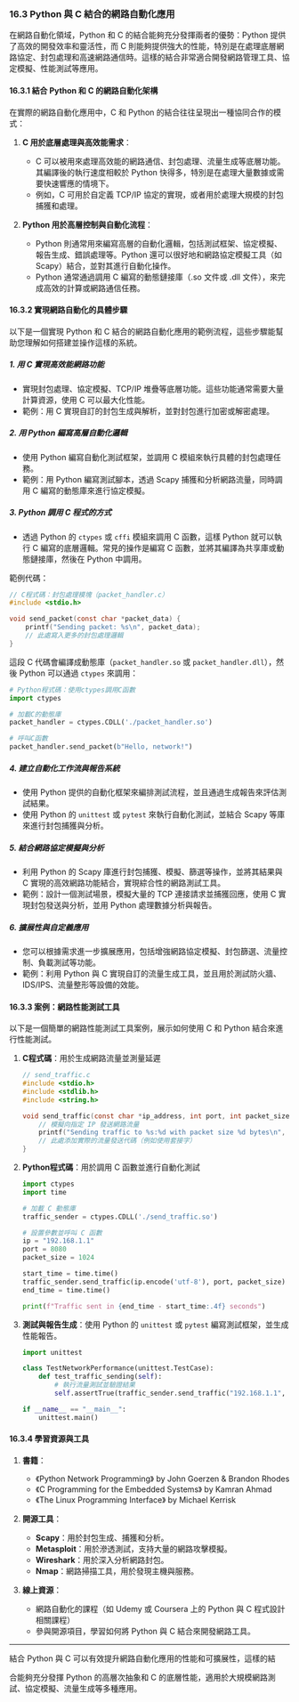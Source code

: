### **16.3 Python 與 C 結合的網路自動化應用**

在網路自動化領域，Python 和 C 的結合能夠充分發揮兩者的優勢：Python 提供了高效的開發效率和靈活性，而 C 則能夠提供強大的性能，特別是在處理底層網路協定、封包處理和高速網路通信時。這樣的結合非常適合開發網路管理工具、協定模擬、性能測試等應用。

#### **16.3.1 結合 Python 和 C 的網路自動化架構**

在實際的網路自動化應用中，C 和 Python 的結合往往呈現出一種協同合作的模式：

1. **C 用於底層處理與高效能需求**：
   - C 可以被用來處理高效能的網路通信、封包處理、流量生成等底層功能。其編譯後的執行速度相較於 Python 快得多，特別是在處理大量數據或需要快速響應的情境下。
   - 例如，C 可用於自定義 TCP/IP 協定的實現，或者用於處理大規模的封包捕獲和處理。

2. **Python 用於高層控制與自動化流程**：
   - Python 則通常用來編寫高層的自動化邏輯，包括測試框架、協定模擬、報告生成、錯誤處理等。Python 還可以很好地和網路協定模擬工具（如 Scapy）結合，並對其進行自動化操作。
   - Python 通常通過調用 C 編寫的動態鏈接庫（.so 文件或 .dll 文件），來完成高效的計算或網路通信任務。

#### **16.3.2 實現網路自動化的具體步驟**

以下是一個實現 Python 和 C 結合的網路自動化應用的範例流程，這些步驟能幫助您理解如何搭建並操作這樣的系統。

##### 1. **用 C 實現高效能網路功能**
   - 實現封包處理、協定模擬、TCP/IP 堆疊等底層功能。這些功能通常需要大量計算資源，使用 C 可以最大化性能。
   - 範例：用 C 實現自訂的封包生成與解析，並對封包進行加密或解密處理。

##### 2. **用 Python 編寫高層自動化邏輯**
   - 使用 Python 編寫自動化測試框架，並調用 C 模組來執行具體的封包處理任務。
   - 範例：用 Python 編寫測試腳本，透過 Scapy 捕獲和分析網路流量，同時調用 C 編寫的動態庫來進行協定模擬。

##### 3. **Python 調用 C 程式的方式**
   - 透過 Python 的 `ctypes` 或 `cffi` 模組來調用 C 函數，這樣 Python 就可以執行 C 編寫的底層邏輯。常見的操作是編寫 C 函數，並將其編譯為共享庫或動態鏈接庫，然後在 Python 中調用。
   
   範例代碼：
   
   ```c
   // C程式碼：封包處理模塊（packet_handler.c）
   #include <stdio.h>
   
   void send_packet(const char *packet_data) {
       printf("Sending packet: %s\n", packet_data);
       // 此處寫入更多的封包處理邏輯
   }
   ```

   這段 C 代碼會編譯成動態庫（`packet_handler.so` 或 `packet_handler.dll`），然後 Python 可以通過 `ctypes` 來調用：

   ```python
   # Python程式碼：使用ctypes調用C函數
   import ctypes

   # 加載C的動態庫
   packet_handler = ctypes.CDLL('./packet_handler.so')

   # 呼叫C函數
   packet_handler.send_packet(b"Hello, network!")
   ```

##### 4. **建立自動化工作流與報告系統**
   - 使用 Python 提供的自動化框架來編排測試流程，並且通過生成報告來評估測試結果。
   - 使用 Python 的 `unittest` 或 `pytest` 來執行自動化測試，並結合 Scapy 等庫來進行封包捕獲與分析。

##### 5. **結合網路協定模擬與分析**
   - 利用 Python 的 Scapy 庫進行封包捕獲、模擬、篩選等操作，並將其結果與 C 實現的高效網路功能結合，實現綜合性的網路測試工具。
   - 範例：設計一個測試場景，模擬大量的 TCP 連接請求並捕獲回應，使用 C 實現封包發送與分析，並用 Python 處理數據分析與報告。

##### 6. **擴展性與自定義應用**
   - 您可以根據需求進一步擴展應用，包括增強網路協定模擬、封包篩選、流量控制、負載測試等功能。
   - 範例：利用 Python 與 C 實現自訂的流量生成工具，並且用於測試防火牆、IDS/IPS、流量整形等設備的效能。

#### **16.3.3 案例：網路性能測試工具**

以下是一個簡單的網路性能測試工具案例，展示如何使用 C 和 Python 結合來進行性能測試。

1. **C程式碼**：用於生成網路流量並測量延遲

   ```c
   // send_traffic.c
   #include <stdio.h>
   #include <stdlib.h>
   #include <string.h>
   
   void send_traffic(const char *ip_address, int port, int packet_size) {
       // 模擬向指定 IP 發送網路流量
       printf("Sending traffic to %s:%d with packet size %d bytes\n", ip_address, port, packet_size);
       // 此處添加實際的流量發送代碼（例如使用套接字）
   }
   ```

2. **Python程式碼**：用於調用 C 函數並進行自動化測試

   ```python
   import ctypes
   import time

   # 加載 C 動態庫
   traffic_sender = ctypes.CDLL('./send_traffic.so')

   # 設置參數並呼叫 C 函數
   ip = "192.168.1.1"
   port = 8080
   packet_size = 1024

   start_time = time.time()
   traffic_sender.send_traffic(ip.encode('utf-8'), port, packet_size)
   end_time = time.time()

   print(f"Traffic sent in {end_time - start_time:.4f} seconds")
   ```

3. **測試與報告生成**：使用 Python 的 `unittest` 或 `pytest` 編寫測試框架，並生成性能報告。

   ```python
   import unittest

   class TestNetworkPerformance(unittest.TestCase):
       def test_traffic_sending(self):
           # 執行流量測試並驗證結果
           self.assertTrue(traffic_sender.send_traffic("192.168.1.1", 8080, 1024) is not None)

   if __name__ == "__main__":
       unittest.main()
   ```

#### **16.3.4 學習資源與工具**

1. **書籍**：
   - 《Python Network Programming》 by John Goerzen & Brandon Rhodes
   - 《C Programming for the Embedded Systems》 by Kamran Ahmad
   - 《The Linux Programming Interface》 by Michael Kerrisk

2. **開源工具**：
   - **Scapy**：用於封包生成、捕獲和分析。
   - **Metasploit**：用於滲透測試，支持大量的網路攻擊模擬。
   - **Wireshark**：用於深入分析網路封包。
   - **Nmap**：網路掃描工具，用於發現主機與服務。

3. **線上資源**：
   - 網路自動化的課程（如 Udemy 或 Coursera 上的 Python 與 C 程式設計相關課程）
   - 參與開源項目，學習如何將 Python 與 C 結合來開發網路工具。

---

結合 Python 與 C 可以有效提升網路自動化應用的性能和可擴展性，這樣的結

合能夠充分發揮 Python 的高層次抽象和 C 的底層性能，適用於大規模網路測試、協定模擬、流量生成等多種應用。